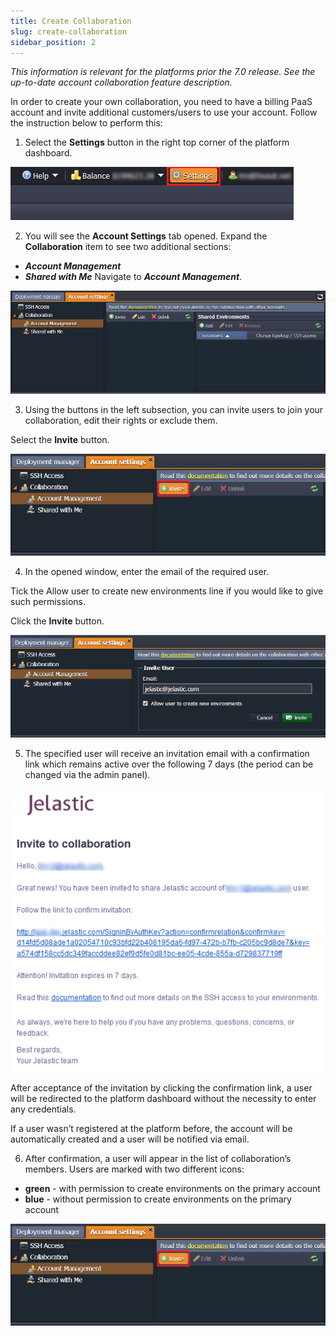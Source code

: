 ```yaml
---
title: Create Collaboration
slug: create-collaboration
sidebar_position: 2
---
```


<!-- ## Create Collaboration (Deprecated) -->

*This information is relevant for the platforms prior the 7.0 release. See the up-to-date account collaboration feature description.*

In order to create your own collaboration, you need to have a billing PaaS account and invite additional customers/users to use your account. Follow the instruction below to perform this:

1. Select the **Settings** button in the right top corner of the platform dashboard.

<div style={{
    display:'flex',
    justifyContent: 'center',
    margin: '0 0 1rem 0'
}}>

![Locale Dropdown](./img/CreateCollaboration/8bfe76c532583fbfb4eab0886326ab31settings.png)

</div>

2. You will see the **Account Settings** tab opened. Expand the **Collaboration** item to see two additional sections:

- ***Account Management***
- ***Shared with Me***
Navigate to ***Account Management***.

<div style={{
    display:'flex',
    justifyContent: 'center',
    margin: '0 0 1rem 0'
}}>

![Locale Dropdown](./img/CreateCollaboration/8bfe76c532583fbfb4eab0886326ab31user-management-section.png)

</div>

3. Using the buttons in the left subsection, you can invite users to join your collaboration, edit their rights or exclude them.

Select the **Invite** button.

<div style={{
    display:'flex',
    justifyContent: 'center',
    margin: '0 0 1rem 0'
}}>

![Locale Dropdown](./img/CreateCollaboration/8bfe76c532583fbfb4eab0886326ab31invite-button.png)

</div>

4. In the opened window, enter the email of the required user.

Tick the Allow user to create new environments line if you would like to give such permissions.

Click the **Invite** button.

<div style={{
    display:'flex',
    justifyContent: 'center',
    margin: '0 0 1rem 0'
}}>

![Locale Dropdown](./img/CreateCollaboration/8bfe76c532583fbfb4eab0886326ab31enter-email.png)

</div>

5. The specified user will receive an invitation email with a confirmation link which remains active over the following 7 days (the period can be changed via the admin panel).

<div style={{
    display:'flex',
    justifyContent: 'center',
    margin: '0 0 1rem 0'
}}>

![Locale Dropdown](./img/CreateCollaboration/8bfe76c532583fbfb4eab0886326ab31email.png)

</div>

After acceptance of the invitation by clicking the confirmation link, a user will be redirected to the platform dashboard without the necessity to enter any credentials.

If a user wasn’t registered at the platform before, the account will be automatically created and a user will be notified via email.

6. After confirmation, a user will appear in the list of collaboration’s members. Users are marked with two different icons:

- **green** - with permission to create environments on the primary account
- **blue** - without permission to create environments on the primary account

<div style={{
    display:'flex',
    justifyContent: 'center',
    margin: '0 0 1rem 0'
}}>

![Locale Dropdown](./img/CreateCollaboration/8bfe76c532583fbfb4eab0886326ab31invite-button.png)

</div>
